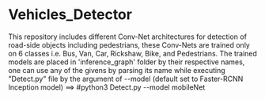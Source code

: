 # Vehicles_Detector 
This repository includes different Conv-Net architectures for detection of road-side objects including pedestrians, 
these Conv-Nets are trained only on 6 classes i.e. Bus, Van, Car, Rickshaw, Bike, and Pedestrians.
The trained models are placed in 'inference_graph' folder by their respective names, one can use any of the givens by parsing 
its name while executing "Detect.py" file by the argument of --model (default set to Faster-RCNN Inception model)
==> #python3 Detect.py --model mobileNet 
